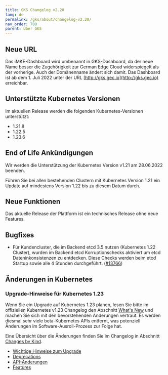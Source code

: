 ```yaml
---
title: GKS Changelog v2.20
lang: de
permalink: /gks/about/changelog-v2.20/
nav_order: 700
parent: Über GKS
---
```


## Neue URL

Das iMKE-Dashboard wird umbenannt in GKS-Dashboard, da der neue Name besser die
Zugehörigkeit zur German Edge Cloud widerspiegelt als der vorherige. Auch der
Domänenname ändert sich damit. Das Dashboard ist ab dem 1. Juli 2022 unter der
URL [http://gks.gec.io](http://gks.gec.io) erreichbar.

## Unterstützte Kubernetes Versionen

Im aktuellen Release werden die folgenden Kubernetes-Versionen unterstützt:

* 1.21.8
* 1.22.5
* 1.23.6

## End of Life Ankündigungen

Wir werden die Unterstützung der Kubernetes Version v1.21 am 28.06.2022 beenden.

Führen Sie bei allen bestehenden Clustern mit Kubernetes Version 1.21 ein Update auf mindestens Version 1.22 bis zu diesem Datum durch.

## Neue Funktionen

Das aktuelle Release der Plattform ist ein technisches Release ohne neue Features.

## Bugfixes

* Für Kundencluster, die im Backend etcd 3.5 nutzen (Kubernetes 1.22 Cluster), wurden im Backend etcd Korruptionschecks aktiviert um etcd Dateninkonsistenzen zu entdecken. Diese Checks werden beim etcd Startup sowie alle 4 Stunden durchgeführt. ([#13766](https://groups.google.com/a/kubernetes.io/g/dev/c/B7gJs88XtQc/m/rSgNOzV2BwAJ))

## Änderungen in Kubernetes

### Upgrade-Hinweise für Kubernetes 1.23

Wenn Sie ein Upgrade auf Kubernetes 1.23 planen, lesen Sie bitte im offiziellen Kubernetes v1.23 Changelog den Abschnitt [What's New](https://github.com/kubernetes/kubernetes/blob/master/CHANGELOG/CHANGELOG-1.23.md#whats-new-major-themes) und machen Sie sich mit den bevorstehenden Änderungen vertraut. Es werden diesmal sehr viele beta-Kubernetes APIs entfernt, was potenziell Änderungen im Software-Ausroll-Prozess zur Folge hat.

Eine Übersicht über die Änderungen finden Sie im Changelog in Abschnitt [Changes by Kind](https://github.com/kubernetes/kubernetes/blob/master/CHANGELOG/CHANGELOG-1.23.md#changes-by-kind-2).

* [Wichtige Hinweise zum Upgrade](https://github.com/kubernetes/kubernetes/blob/master/CHANGELOG/CHANGELOG-1.23.md#urgent-upgrade-notes)
* [Deprecations](https://github.com/kubernetes/kubernetes/blob/master/CHANGELOG/CHANGELOG-1.23.md#deprecation)
* [API-Änderungen](https://github.com/kubernetes/kubernetes/blob/master/CHANGELOG/CHANGELOG-1.23.md#api-change-4)
* [Features](https://github.com/kubernetes/kubernetes/blob/master/CHANGELOG/CHANGELOG-1.22.md#feature-7)
